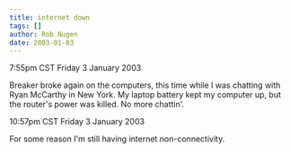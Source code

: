 ```yaml
---
title: internet down
tags: []
author: Rob Nugen
date: 2003-01-03
---
```


<p class=date>7:55pm CST Friday 3 January 2003</p>

<p>Breaker broke again on the computers, this time while I was
chatting with Ryan McCarthy in New York.  My laptop battery kept my
computer up, but the router's power was killed.  No more chattin'.</p>

<p class=date>10:57pm CST Friday 3 January 2003</p>

<p>For some reason I'm still having internet non-connectivity.</p>
